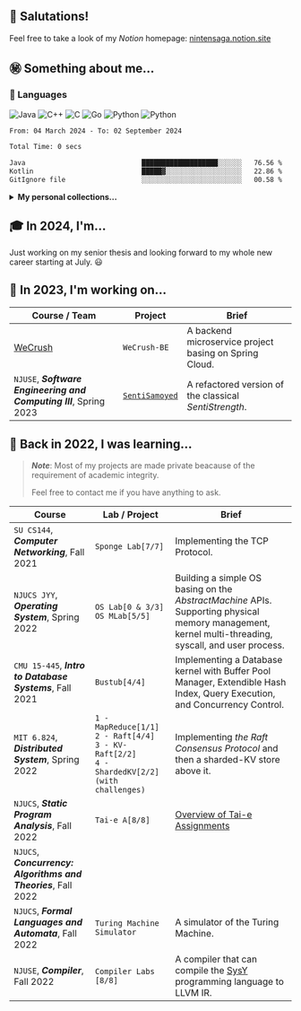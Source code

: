 <!--
**NintenSAGA/NintenSAGA** is a ✨ _special_ ✨ repository because its `README.md` (this file) appears on your GitHub profile.

Here are some ideas to get you started:

- 🔭 I’m currently working on ...
- 🌱 I’m currently learning ...
- 👯 I’m looking to collaborate on ...
- 🤔 I’m looking for help with ...
- 💬 Ask me about ...
- 📫 How to reach me: ...
- 😄 Pronouns: ...
- ⚡ Fun fact: ...
-->

## 🤯 Salutations!

Feel free to take a look of my _Notion_ homepage: [nintensaga.notion.site](https://nintensaga.notion.site)

## ㊙️ Something about me...

### 👻 Languages

![Java](https://img.shields.io/badge/-Java-FC801D?style=flat&logo=java&logoColor=white)
![C++](https://img.shields.io/badge/-C++-FE2857?style=flat&logo=c%2B%2B&logoColor=white)
![C](https://img.shields.io/badge/-DD1265?style=flat&logo=c&logoColor=white)
![Go](https://img.shields.io/badge/-Golang-087CFA?style=flat&logo=go&logoColor=white)
![Python](https://img.shields.io/badge/-Python-FDB60D?style=flat&logo=python&logoColor=white)
![Python](https://img.shields.io/badge/-TypeScript-087CFA?style=flat&logo=typescript&logoColor=white)

<!--START_SECTION:waka-->

```txt
From: 04 March 2024 - To: 02 September 2024

Total Time: 0 secs

Java                             ███████████████████░░░░░░   76.56 %
Kotlin                           █████▓░░░░░░░░░░░░░░░░░░░   22.86 %
GitIgnore file                   ░░░░░░░░░░░░░░░░░░░░░░░░░   00.58 %
```

<!--END_SECTION:waka-->

<details>
<summary><strong>My personal collections...</strong></summary>

### 📡 Tools

![IntelliJ IDEA](https://img.shields.io/badge/-IntelliJ_IDEA-FE2857?style=flat&logo=IntelliJIDEA&logoColor=white)
![GoLand](https://img.shields.io/badge/-GoLand-6B57FF?style=flat&logo=goland&logoColor=white)
![CLion](https://img.shields.io/badge/-CLion-087CFA?style=flat&logo=CLion&logoColor=white)
![Webstorm](https://img.shields.io/badge/-Webstorm-07C3F2?style=flat&logo=Webstorm&logoColor=white)
![Pycharm](https://img.shields.io/badge/-Pycharm-21D789?style=flat&logo=Pycharm&logoColor=white)
![Visual_Studio_Code](https://img.shields.io/badge/-Visual_Studio_Code-white?style=flat&logo=VisualStudioCode&logoColor=087CFA)

### 💻 Equipments

![iPhone 14 Pro](https://img.shields.io/badge/-iPhone_14_Pro-655DBB?style=flat&logo=apple&logoColor=BFACE2)
![MacBook Pro 14’ 2021](https://img.shields.io/badge/-MacBook_Pro_14’_2021-white?style=flat&logo=apple&logoColor=7D7D7D)
![iPad mini 2021](https://img.shields.io/badge/-iPad_mini_2021-6B57FF?style=flat&logo=apple&logoColor=white)

![Galaxy S20](https://img.shields.io/badge/-Galaxy_S20-white?style=flat&logo=samsung&logoColor=blue)
![MacBook Pro 13’ 2020](https://img.shields.io/badge/-MacBook_Pro_13’_2020-white?style=flat&logo=apple&logoColor=7D7D7D)
![Galaxy Tab S7](https://img.shields.io/badge/-Galaxy_Tab_S7-grey?style=flat&logo=samsung&logoColor=white)

### 📷 Photography

![Sony α7C](https://img.shields.io/badge/-Sony_α7C-grey?style=flat&logo=sony&logoColor=white)

![Sony FE 24-105mm f/4 G OSS](https://img.shields.io/badge/-Sony_FE_24--105mm_f/4_G_OSS-white?style=flat&logo=lens&logoColor=black)
![Sigma 65mm f/2 DG DN](https://img.shields.io/badge/-Sigma_65mm_f/2_DG_DN-white?style=flat&logo=lens&logoColor=black)
![Tamron 70-180mm F/2.8 Di III VXD](https://img.shields.io/badge/-Tamron_70--180mm_F/2.8_Di_III_VXD-white?style=flat&logo=lens&logoColor=black)

### 🎧 Audio

![Astell & Kern A&norma SR25](https://img.shields.io/badge/-Astell&Kern_A&norma_SR25-84E6F8?style=flat)
![xDuoo](https://img.shields.io/badge/-xDuoo_XD05_Bal-white?style=flat)

![IER-M9](https://img.shields.io/badge/-IER--M9-white?style=flat&logo=sony&logoColor=grey)
![T9iE](https://img.shields.io/badge/-Astell&Kern_T9iE-white?style=flat)

![MDR-Z1R](https://img.shields.io/badge/-MDR--Z1R-white?style=flat&logo=sony&logoColor=grey)
![WP900](https://img.shields.io/badge/-WP900-white?style=flat&logo=audiotechnica&logoColor=grey)

![hksd4](https://img.shields.io/badge/-harman/kardon_SoundStick_4-white?style=flat)

### 👾 Games

Here's my [Game Collection](https://nintensaga.notion.site/937f42eda5a24effb3833b0a550e3a8f?v=5ad6a4ae92044775a1872b705ccae972)

Now playing:
![Nintendo Switch](https://img.shields.io/badge/-Nintendo_Switch-E60012?style=flat&logo=NintendoSwitch&logoColor=)
![PS5](https://img.shields.io/badge/-PS5-white?style=flat&logo=Playstation&logoColor=003791)
![ROG Ally](https://img.shields.io/badge/-ROG_Ally-white?style=flat&logo=republicofgamers&logoColor=FF0029)

Also have these consoles:
![WiiU](https://img.shields.io/badge/-Wii_U-white?style=flat&logo=WiiU&logoColor=blue)
![3DS](https://img.shields.io/badge/-3DS-white?style=flat&logo=Nintendo3DS&logoColor=D12228)
![Wii](https://img.shields.io/badge/-Wii-white?style=flat&logo=Wii&logoColor=8B8B8B)
![3DS](https://img.shields.io/badge/-NDS-white?style=flat&logo=nintendo&logoColor=8B8B8B)
![PS4](https://img.shields.io/badge/-PS4-003791?style=flat&logo=Playstation&logoColor=white)
![PSP](https://img.shields.io/badge/-PSP-black?style=flat&logo=Playstation&logoColor=white)

</details>

## 🎓 In 2024, I'm...

Just working on my senior thesis and looking forward to my whole new career starting at July. 😃

## 🧐 In 2023, I'm working on...

| Course / Team                                                      | Project                                           | Brief                                                  |
| ------------------------------------------------------------------ | ------------------------------------------------- | ------------------------------------------------------ |
| [WeCrush](https://wecrush.cn/)                                     | `WeCrush-BE`                                      | A backend microservice project basing on Spring Cloud. |
| `NJUSE`, **_Software Engineering and Computing III_**, Spring 2023 | [`SentiSamoyed`](https://github.com/SentiSamoyed) | A refactored version of the classical _SentiStrength_. |

## 🤔 Back in 2022, I was learning...

> **_Note_**: Most of my projects are made private beacause of the requirement of academic integrity.
>
> Feel free to contact me if you have anything to ask.

| Course                                                         | Lab / Project                                                                                                 | Brief                                                                                                                                                                                     |
| -------------------------------------------------------------- | ------------------------------------------------------------------------------------------------------------- | ----------------------------------------------------------------------------------------------------------------------------------------------------------------------------------------- |
| `SU CS144`, **_Computer Networking_**, Fall 2021               | `Sponge Lab[7/7]`                                                                                             | Implementing the TCP Protocol.                                                                                                                                                            |
| `NJUCS JYY`, **_Operating System_**, Spring 2022               | `OS Lab[0 & 3/3]`<br/>`OS MLab[5/5]`                                                                          | Building a simple OS basing on the _AbstractMachine_ APIs. Supporting physical memory management, kernel multi-threading, syscall, and user process.                                      |
| `CMU 15-445`, **_Intro to Database Systems_**, Fall 2021       | `Bustub[4/4]`                                                                                                 | Implementing a Database kernel with Buffer Pool Manager, Extendible Hash Index, Query Execution, and Concurrency Control.                                                                 |
| `MIT 6.824`, **_Distributed System_**, Spring 2022             | `1 - MapReduce[1/1]`<br />`2 - Raft[4/4]`<br />`3 - KV-Raft[2/2]`<br />`4 - ShardedKV[2/2] (with challenges)` | Implementing _the Raft Consensus Protocol_ and then a sharded-KV store above it.                                                                                                          |
| `NJUCS`, **_Static Program Analysis_**, Fall 2022              | `Tai-e A[8/8]`                                                                                                | [Overview of Tai-e Assignments](http://tai-e.pascal-lab.net/en/intro/overview.html)                                                                                                       |
| `NJUCS`, **_Concurrency: Algorithms and Theories_**, Fall 2022 |                                                                                                               |                                                                                                                                                                                           |
| `NJUCS`, **_Formal Languages and Automata_**, Fall 2022        | `Turing Machine Simulator`                                                                                    | A simulator of the Turing Machine.                                                                                                                                                        |
| `NJUSE`, **_Compiler_**, Fall 2022                             | `Compiler Labs [8/8]`                                                                                         | A compiler that can compile the [SysY](https://gitlab.eduxiji.net/nscscc/compiler2022/-/blob/master/SysY2022%E8%AF%AD%E8%A8%80%E5%AE%9A%E4%B9%89-V1.pdf) programming language to LLVM IR. |
